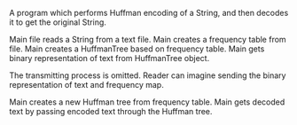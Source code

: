 A program which performs Huffman encoding of a String, and then decodes it to get the original String.

Main file reads a String from a text file.
Main creates a frequency table from file.
Main creates a HuffmanTree based on frequency table.
Main gets binary representation of text from HuffmanTree object.

The transmitting process is omitted.
Reader can imagine sending the binary representation of text and frequency map.

Main creates a new Huffman tree from frequency table.
Main gets decoded text by passing encoded text through the Huffman tree.
